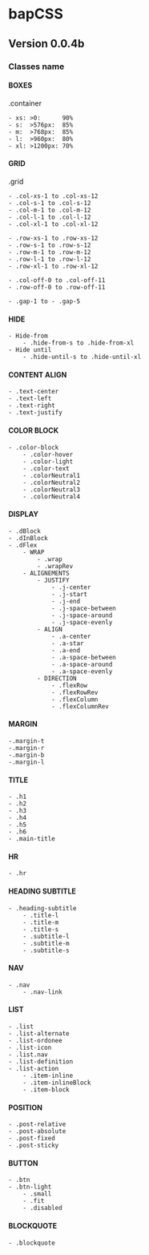 # bapCSS
## Version 0.0.4b

### Classes name

#### BOXES

.container

    - xs: >0:      90%
    - s:  >576px:  85%
    - m:  >768px:  85%
    - l:  >960px:  80%
    - xl: >1200px: 70%

#### GRID

.grid

    - .col-xs-1 to .col-xs-12
    - .col-s-1 to .col-s-12
    - .col-m-1 to .col-m-12
    - .col-l-1 to .col-l-12
    - .col-xl-1 to .col-xl-12

    - .row-xs-1 to .row-xs-12
    - .row-s-1 to .row-s-12
    - .row-m-1 to .row-m-12
    - .row-l-1 to .row-l-12
    - .row-xl-1 to .row-xl-12

    - .col-off-0 to .col-off-11
    - .row-off-0 to .row-off-11

    - .gap-1 to - .gap-5

#### HIDE
    - Hide-from
        - .hide-from-s to .hide-from-xl
    - Hide until
        - .hide-until-s to .hide-until-xl


#### CONTENT ALIGN

    - .text-center
    - .text-left
    - .text-right
    - .text-justify

#### COLOR BLOCK

    - .color-block
        - .color-hover
        - .color-light
        - .color-text
        - .colorNeutral1
        - .colorNeutral2
        - .colorNeutral3
        - .colorNeutral4


#### DISPLAY
    - .dBlock
    - .dInBlock
    - .dFlex
        - WRAP
            - .wrap
            - .wrapRev
        - ALIGNEMENTS
            - JUSTIFY
                - .j-center
                - .j-start
                - .j-end
                - .j-space-between
                - .j-space-around
                - .j-space-evenly
            - ALIGN
                - .a-center
                - .a-star
                - .a-end
                - .a-space-between
                - .a-space-around
                - .a-space-evenly
            - DIRECTION
                - .flexRow
                - .flexRowRev
                - .flexColumn
                - .flexColumnRev

#### MARGIN
    -.margin-t
    -.margin-r
    -.margin-b
    -.margin-l

#### TITLE
    - .h1
    - .h2
    - .h3
    - .h4
    - .h5
    - .h6
    - .main-title

#### HR
    - .hr

#### HEADING SUBTITLE
    - .heading-subtitle
        - .title-l
        - .title-m
        - .title-s
        - .subtitle-l
        - .subtitle-m
        - .subtitle-s

#### NAV
    - .nav
        - .nav-link

#### LIST
    - .list
    - .list-alternate
    - .list-ordonee
    - .list-icon
    - .list.nav
    - .list-definition
    - .list-action
        - .item-inline
        - .item-inlineBlock
        - .item-block

#### POSITION
    - .post-relative
    - .post-absolute
    - .post-fixed
    - .post-sticky

#### BUTTON

    - .btn
    - .btn-light
        - .small
        - .fit
        - .disabled

#### BLOCKQUOTE
    - .blockquote

